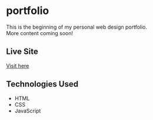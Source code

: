 # portfolio

This is the beginning of my personal web design portfolio.  
More content coming soon!

## Live Site
[Visit here](https://kelsieprisk.github.io/)

## Technologies Used
- HTML
- CSS
- JavaScript
